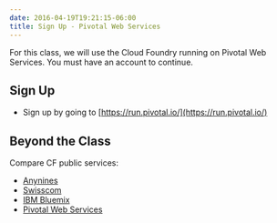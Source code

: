 ```yaml
---
date: 2016-04-19T19:21:15-06:00
title: Sign Up - Pivotal Web Services
---
```


For this class, we will use the Cloud Foundry running on Pivotal Web Services. You must have an account to continue.

## Sign Up

* Sign up by going to [https://run.pivotal.io/](https://run.pivotal.io/)


## Beyond the Class

Compare CF public services:
  * [Anynines](http://www.anynines.com/)
  * [Swisscom](https://developer.swisscom.com/)
  * [IBM Bluemix](https://console.ng.bluemix.net/)
  * [Pivotal Web Services](https://run.pivotal.io/)
